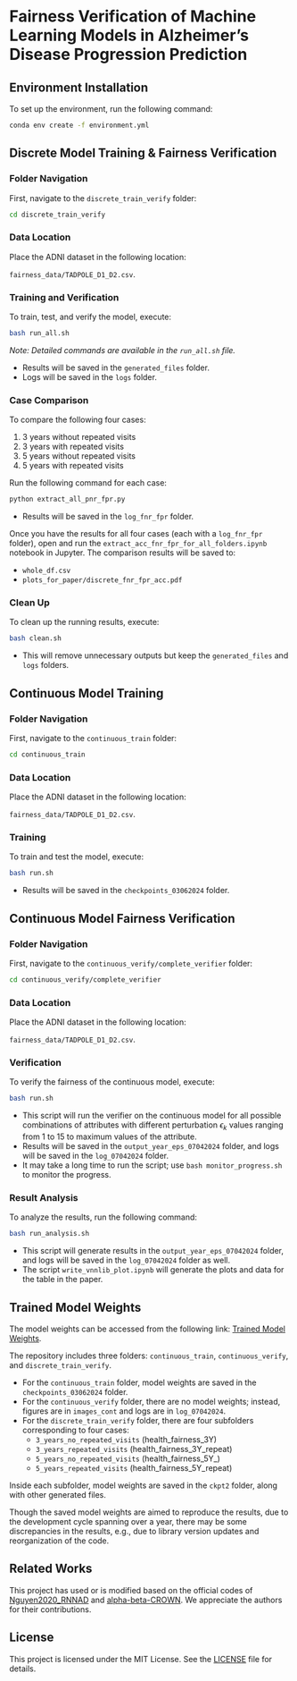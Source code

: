 # Fairness Verification of Machine Learning Models in Alzheimer’s Disease Progression Prediction

## Environment Installation
To set up the environment, run the following command:

```bash
conda env create -f environment.yml
```

## Discrete Model Training & Fairness Verification

### Folder Navigation
First, navigate to the `discrete_train_verify` folder:

```bash
cd discrete_train_verify
```

### Data Location
Place the ADNI dataset in the following location: 

`fairness_data/TADPOLE_D1_D2.csv`.

### Training and Verification
To train, test, and verify the model, execute:

```bash
bash run_all.sh
```
*Note: Detailed commands are available in the `run_all.sh` file.*

- Results will be saved in the `generated_files` folder.
- Logs will be saved in the `logs` folder.

### Case Comparison
To compare the following four cases:
1. 3 years without repeated visits
2. 3 years with repeated visits
3. 5 years without repeated visits
4. 5 years with repeated visits

Run the following command for each case:

```bash
python extract_all_pnr_fpr.py
```
- Results will be saved in the `log_fnr_fpr` folder.

Once you have the results for all four cases (each with a `log_fnr_fpr` folder), open and run the `extract_acc_fnr_fpr_for_all_folders.ipynb` notebook in Jupyter. The comparison results will be saved to:

- `whole_df.csv`
- `plots_for_paper/discrete_fnr_fpr_acc.pdf`

### Clean Up
To clean up the running results, execute:

```bash
bash clean.sh
```
- This will remove unnecessary outputs but keep the `generated_files` and `logs` folders.

## Continuous Model Training

### Folder Navigation
First, navigate to the `continuous_train` folder:

```bash
cd continuous_train
```

### Data Location
Place the ADNI dataset in the following location: 

`fairness_data/TADPOLE_D1_D2.csv`.

### Training
To train and test the model, execute:

```bash
bash run.sh
```
- Results will be saved in the `checkpoints_03062024` folder.

## Continuous Model Fairness Verification

### Folder Navigation
First, navigate to the `continuous_verify/complete_verifier` folder:

```bash
cd continuous_verify/complete_verifier
```

### Data Location
Place the ADNI dataset in the following location: 

`fairness_data/TADPOLE_D1_D2.csv`.

### Verification
To verify the fairness of the continuous model, execute:

```bash
bash run.sh
```
- This script will run the verifier on the continuous model for all possible combinations of attributes with different perturbation $\epsilon_k$ values ranging from 1 to 15 to maximum values of the attribute.
- Results will be saved in the `output_year_eps_07042024` folder, and logs will be saved in the `log_07042024` folder.
- It may take a long time to run the script; use `bash monitor_progress.sh` to monitor the progress.

### Result Analysis
To analyze the results, run the following command:

```bash
bash run_analysis.sh
```
- This script will generate results in the `output_year_eps_07042024` folder, and logs will be saved in the `log_07042024` folder as well.
- The script `write_vnnlib_plot.ipynb` will generate the plots and data for the table in the paper.

## Trained Model Weights
The model weights can be accessed from the following link: [Trained Model Weights](https://drive.google.com/drive/folders/14qSE4P0sQ4ZxfH84V7ZjTkHUDnwOL22R?usp=sharing).

The repository includes three folders: `continuous_train`, `continuous_verify`, and `discrete_train_verify`. 

- For the `continuous_train` folder, model weights are saved in the `checkpoints_03062024` folder.
- For the `continuous_verify` folder, there are no model weights; instead, figures are in `images_cont` and logs are in `log_07042024`.
- For the `discrete_train_verify` folder, there are four subfolders corresponding to four cases:
  - `3_years_no_repeated_visits` (health_fairness_3Y)
  - `3_years_repeated_visits` (health_fairness_3Y_repeat)
  - `5_years_no_repeated_visits` (health_fairness_5Y_)
  - `5_years_repeated_visits` (health_fairness_5Y_repeat)

Inside each subfolder, model weights are saved in the `ckpt2` folder, along with other generated files.

Though the saved model weights are aimed to reproduce the results, due to the development cycle spanning over a year, there may be some discrepancies in the results, e.g., due to library version updates and reorganization of the code.

## Related Works
This project has used or is modified based on the official codes of [Nguyen2020_RNNAD](https://github.com/ThomasYeoLab/CBIG/tree/master/stable_projects/predict_phenotypes/Nguyen2020_RNNAD) and [alpha-beta-CROWN](https://github.com/Verified-Intelligence/alpha-beta-CROWN). We appreciate the authors for their contributions.

## License
This project is licensed under the MIT License. See the [LICENSE](LICENSE) file for details.
